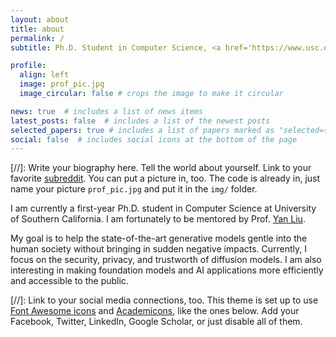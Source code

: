 ```yaml
---
layout: about
title: about
permalink: /
subtitle: Ph.D. Student in Computer Science, <a href='https://www.usc.edu/'>University of Southern California</a>. 

profile:
  align: left
  image: prof_pic.jpg
  image_circular: false # crops the image to make it circular

news: true  # includes a list of news items
latest_posts: false  # includes a list of the newest posts
selected_papers: true # includes a list of papers marked as "selected={true}"
social: false  # includes social icons at the bottom of the page
---
```


[//]: Write your biography here. Tell the world about yourself. Link to your favorite [subreddit](http://reddit.com). You can put a picture in, too. The code is already in, just name your picture `prof_pic.jpg` and put it in the `img/` folder.

I am currently a first-year Ph.D. student in Computer Science at University of Southern California. I am fortunately to be mentored by Prof. <a href='https://viterbi-web.usc.edu/~liu32/'>Yan Liu</a>.

My goal is to help the state-of-the-art generative models gentle into the human society without bringing in sudden negative impacts. Currently, I focus on the security, privacy, and trustworth of diffusion models. I am also interesting in making foundation models and AI applications more efficiently and accessible to the public.


[//]: Link to your social media connections, too. This theme is set up to use [Font Awesome icons](http://fortawesome.github.io/Font-Awesome/) and [Academicons](https://jpswalsh.github.io/academicons/), like the ones below. Add your Facebook, Twitter, LinkedIn, Google Scholar, or just disable all of them.
